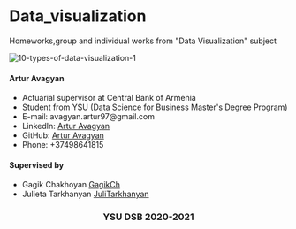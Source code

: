 # Data_visualization
 Homeworks,group and individual works from "Data Visualization" subject

![10-types-of-data-visualization-1](https://user-images.githubusercontent.com/58246780/108606030-130e5e80-73d1-11eb-8c79-187078d0a97a.jpg)


<h4 align="left">Artur Avagyan</h4>
    <ul>
    <li>Actuarial supervisor at Central Bank of Armenia</li>
    <li>Student from YSU (Data Science for Business Master's Degree Program)</li>
    <li>E-mail:   avagyan.artur97@gmail.com</li>
    <li>LinkedIn: <a href="https://www.linkedin.com/in/artur-avagyan-0a16311b3">Artur Avagyan</a></li>
    <li>GitHub:   <a href="https://github.com/artur-avagyan">Artur Avagyan</a></li>
    <li>Phone:    +37498641815</li>
    </ul>

<h4 align="left">Supervised by</h4>
    <ul>
    <li>Gagik Chakhoyan    <a href="https://github.com/GagikCh">GagikCh</a></li>
    <li>Julieta Tarkhanyan <a href="https://github.com/JuliTarkhanyan">JuliTarkhanyan</a></li>
    </ul>
<h3 align="center">YSU DSB 2020-2021</h3>
